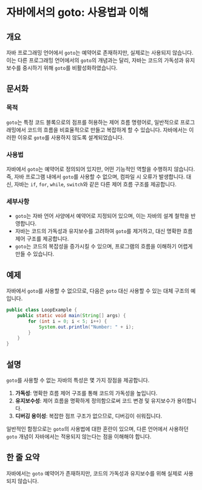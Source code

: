 <!--
Meta Description: # 자바에서의 goto: 사용법과 이해 ## 개요 자바 프로그래밍 언어에서 `goto`는 예약어로 존재하지만, 실제로는 사용되지 않습니다. 이는 다른 프로그래밍 언어에서의 `goto`의 개념과는 달리, 자바는 코드의 가독성과 유지보수를 중시하기 위해 `goto`를 비활...
Meta Keywords: goto, 코드의, 사용할, 예약어로, 않습니다
-->

# 자바에서의 goto: 사용법과 이해

## 개요
자바 프로그래밍 언어에서 `goto`는 예약어로 존재하지만, 실제로는 사용되지 않습니다. 이는 다른 프로그래밍 언어에서의 `goto`의 개념과는 달리, 자바는 코드의 가독성과 유지보수를 중시하기 위해 `goto`를 비활성화하였습니다.

## 문서화
### 목적
`goto`는 특정 코드 블록으로의 점프를 허용하는 제어 흐름 명령어로, 일반적으로 프로그래밍에서 코드의 흐름을 비효율적으로 만들고 복잡하게 할 수 있습니다. 자바에서는 이러한 이유로 `goto`를 사용하지 않도록 설계되었습니다.

### 사용법
자바에서 `goto`는 예약어로 정의되어 있지만, 어떤 기능적인 역할을 수행하지 않습니다. 즉, 자바 프로그램 내에서 `goto`를 사용할 수 없으며, 컴파일 시 오류가 발생합니다. 대신, 자바는 `if`, `for`, `while`, `switch`와 같은 다른 제어 흐름 구조를 제공합니다.

### 세부사항
- `goto`는 자바 언어 사양에서 예약어로 지정되어 있으며, 이는 자바의 설계 철학을 반영합니다.
- 자바는 코드의 가독성과 유지보수를 고려하여 `goto`를 제거하고, 대신 명확한 흐름 제어 구조를 제공합니다.
- `goto`는 코드의 복잡성을 증가시킬 수 있으며, 프로그램의 흐름을 이해하기 어렵게 만들 수 있습니다.

## 예제
자바에서 `goto`를 사용할 수 없으므로, 다음은 `goto` 대신 사용할 수 있는 대체 구조의 예입니다.

```java
public class LoopExample {
    public static void main(String[] args) {
        for (int i = 0; i < 5; i++) {
            System.out.println("Number: " + i);
        }
    }
}
```

## 설명
`goto`를 사용할 수 없는 자바의 특성은 몇 가지 장점을 제공합니다. 
1. **가독성**: 명확한 흐름 제어 구조를 통해 코드의 가독성을 높입니다.
2. **유지보수성**: 제어 흐름을 명확하게 정의함으로써 코드 변경 및 유지보수가 용이합니다.
3. **디버깅 용이성**: 복잡한 점프 구조가 없으므로, 디버깅이 쉬워집니다.

일반적인 함정으로는 `goto`의 사용법에 대한 혼란이 있으며, 다른 언어에서 사용하던 `goto` 개념이 자바에서는 적용되지 않는다는 점을 이해해야 합니다.

## 한 줄 요약
자바에서는 `goto` 예약어가 존재하지만, 코드의 가독성과 유지보수를 위해 실제로 사용되지 않습니다.